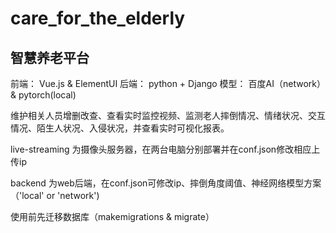 # care_for_the_elderly

## 智慧养老平台

前端： Vue.js & ElementUI
后端： python + Django
模型： 百度AI（network） & pytorch(local)

维护相关人员增删改查、查看实时监控视频、监测老人摔倒情况、情绪状况、交互情况、陌生人状况、入侵状况，并查看实时可视化报表。

live-streaming 为摄像头服务器，在两台电脑分别部署并在conf.json修改相应上传ip

backend 为web后端，在conf.json可修改ip、摔倒角度阈值、神经网络模型方案（'local' or 'network')

使用前先迁移数据库（makemigrations & migrate）